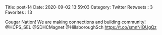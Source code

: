 Title: post-14
Date: 2020-09-02 13:59:03
Category: Twitter
Retweets : 3
Favorites : 13

Cougar Nation! We are making connections and building community! @HCPS_SEL @SDHCMagnet @HillsboroughSch https://t.co/smnNlQUgQz